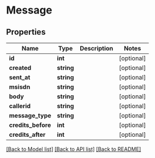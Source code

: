 # Message

## Properties
Name | Type | Description | Notes
------------ | ------------- | ------------- | -------------
**id** | **int** |  | [optional] 
**created** | **string** |  | [optional] 
**sent_at** | **string** |  | [optional] 
**msisdn** | **string** |  | [optional] 
**body** | **string** |  | [optional] 
**callerid** | **string** |  | [optional] 
**message_type** | **string** |  | [optional] 
**credits_before** | **int** |  | [optional] 
**credits_after** | **int** |  | [optional] 

[[Back to Model list]](../README.md#documentation-for-models) [[Back to API list]](../README.md#documentation-for-api-endpoints) [[Back to README]](../README.md)


